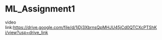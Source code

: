 # ML_Assignment1

video link:https://drive.google.com/file/d/1jDj3XbrnsQpMHJU45jCd0QTCXcPTShKi/view?usp=drive_link
